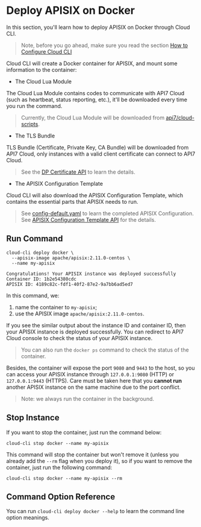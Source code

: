 <!--
# Copyright 2022 API7.ai, Inc
#
# Licensed under the Apache License, Version 2.0 (the "License");
# you may not use this file except in compliance with the License.
# You may obtain a copy of the License at
#
#     http://www.apache.org/licenses/LICENSE-2.0
#
# Unless required by applicable law or agreed to in writing, software
# distributed under the License is distributed on an "AS IS" BASIS,
# WITHOUT WARRANTIES OR CONDITIONS OF ANY KIND, either express or implied.
# See the License for the specific language governing permissions and
# limitations under the License.
-->

Deploy APISIX on Docker
=======================

In this section, you'll learn how to deploy APISIX on Docker through Cloud CLI.

> Note, before you go ahead, make sure you read the section
> [How to Configure Cloud CLI](./configuring-cloud-cli.md)

Cloud CLI will create a Docker container for APISIX, and mount some
information to the container:

* The Cloud Lua Module

The Cloud Lua Module contains codes to communicate with API7 Cloud (such as
heartbeat, status reporting, etc.), it'll be downloaded every time you run the command.

> Currently, the Cloud Lua Module will be downloaded from [api7/cloud-scripts](https://github.com/api7/cloud-scripts).

* The TLS Bundle

TLS Bundle (Certificate, Private Key, CA Bundle) will be downloaded from API7
Cloud, only instances with a valid client certificate can connect to API7 Cloud.

> See the
> [DP Certificate API](https://docs.az-staging.api7.cloud/swagger/#/controlplanes_operation/getCertificates)
> to learn the details.

* The APISIX Configuration Template

Cloud CLI will also download the APISIX Configuration Template, which contains
the essential parts that APISIX needs to run.

> See
> [config-default.yaml](https://github.com/apache/apisix/blob/master/conf/config-default.yaml)
> to learn the completed APISIX Configuration.
> See [APISIX Configuration Template API](https://docs.az-staging.api7.cloud/swagger/#/controlplanes_operation/getControlPlaneStartupConfig)
> for the details.

Run Command
-----------

```shell
cloud-cli deploy docker \
  --apisix-image apache/apisix:2.11.0-centos \
  --name my-apisix

Congratulations! Your APISIX instance was deployed successfully
Container ID: 1b2e54380cdc
APISIX ID: 4189c82c-fdf1-40f2-87e2-9a7bb6ad5ed7
```

In this command, we:

1. name the container to `my-apisix`;
2. use the APISIX image `apache/apisix:2.11.0-centos`.

If you see the similar output about the instance ID and container ID, then your
APISIX instance is deployed successfully. You can redirect to API7 Cloud console
to check the status of your APISIX instance.

> You can also run the `docker ps` command to check the status of the container.

Besides, the container will expose the port `9080` and `9443` to the host, so
you can access your APISIX instance through `127.0.0.1:9080` (HTTP) or
`127.0.0.1:9443` (HTTPS). Care must be taken here that you **cannot run** another
APISIX instance on the same machine due to the port conflict.

> Note: we always run the container in the background.

Stop Instance
-------------

If you want to stop the container, just run the command below:

```shell
cloud-cli stop docker --name my-apisix
```

This command will stop the container but won't remove it (unless you already add
the `--rm` flag when you deploy it), so if you want to remove the container, just
run the following command:

```shell
cloud-cli stop docker --name my-apisix --rm
```

Command Option Reference
------------------------

You can run `cloud-cli deploy docker --help` to learn the command line option meanings.
